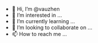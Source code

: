 - 👋 Hi, I’m @vauzhen
- 👀 I’m interested in ...
- 🌱 I’m currently learning ...
- 💞️ I’m looking to collaborate on ...
- 📫 How to reach me ...

<!---
vauzhen/vauzhen is a ✨ special ✨ repository because its `README.md` (this file) appears on your GitHub profile.
You can click the Preview link to take a look at your changes.
--->
